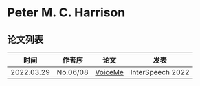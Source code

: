 # Peter M. C. Harrison


## 论文列表

| 时间 | 作者序 | 论文 | 发表 |
|:-:|:-:|---|---|
| 2022.03.29 | No.06/08 | [VoiceMe](../Models/E2E/2022.03.29_VoiceMe.md) | InterSpeech 2022 |